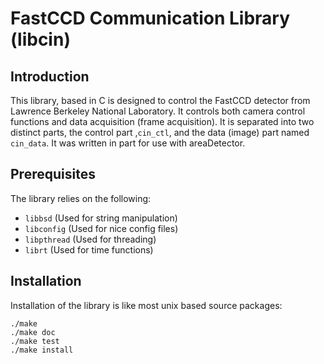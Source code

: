 FastCCD Communication Library (libcin)
======================================

Introduction
------------

This library, based in C is designed to control the FastCCD detector from
Lawrence Berkeley National Laboratory. It controls both camera control functions
and data acquisition (frame acquisition). It is separated into two distinct
parts, the control part ,`cin_ctl`, and the data (image) part named `cin_data`.
It was written in part for use with areaDetector.

Prerequisites
-------------

The library relies on the following:

* `libbsd` (Used for string manipulation)
* `libconfig` (Used for nice config files)
* `libpthread` (Used for threading)
* `librt` (Used for time functions)

Installation
------------

Installation of the library is like most unix based source packages:

```
./make
./make doc
./make test
./make install

```
